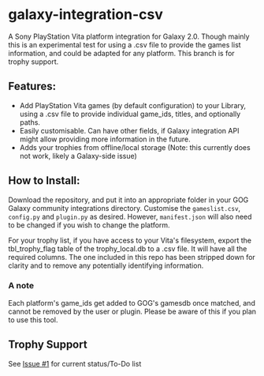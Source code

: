 # galaxy-integration-csv
A Sony PlayStation Vita platform integration for Galaxy 2.0. Though mainly this is an experimental test for using a .csv file to provide the games list information, and could be adapted for any platform. This branch is for trophy support.

## Features:
- Add PlayStation Vita games (by default configuration) to your Library, using a .csv file to provide individual game_ids, titles, and optionally paths.
- Easily customisable. Can have other fields, if Galaxy integration API might allow providing more information in the future.
- Adds your trophies from offline/local storage (Note: this currently does not work, likely a Galaxy-side issue)

## How to Install:

Download the repository, and put it into an appropriate folder in your GOG Galaxy community integrations directory. Customise the `gameslist.csv`, `config.py` and `plugin.py` as desired. However, `manifest.json` will also need to be changed if you wish to change the platform.

For your trophy list, if you have access to your Vita's filesystem, export the tbl_trophy_flag table of the trophy_local.db to a .csv file. It will have all the required columns. The one included in this repo has been stripped down for clarity and to remove any potentially identifying information.

### A note
Each platform's game_ids get added to GOG's gamesdb once matched, and cannot be removed by the user or plugin. Please be aware of this if you plan to use this tool.

## Trophy Support

See [Issue #1](https://github.com/TBemme/galaxy-integration-csv/issues/1) for current status/To-Do list
